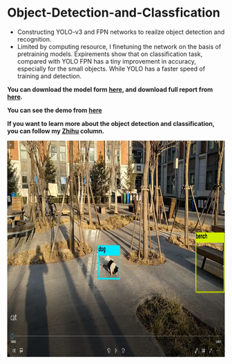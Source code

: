 # Object-Detection-and-Classfication

- Constructing YOLO-v3 and FPN networks to reailze object detection and recognition.
- Limited by computing resource, I finetuning the network on the basis of pretraining models. Expirements show that on classification task, compared with YOLO FPN has a tiny improvement in accuracy, especially for the small objects. While YOLO has a faster speed of training and detection.

**You can download the model form [here](https://pan.baidu.com/s/1MTfaWwfUWpCt4p0A7IMxBw), and download full report from [here](https://github.com/PrideLee/Object-Detection-and-Classfication/blob/master/FPN_git.pdf).**

**You can see the demo from [here](https://github.com/PrideLee/Object-Detection-and-Classfication/blob/master/cat.mp4)**

**If you want to learn more about the object detection and classification, you can follow my [Zhihu](https://zhuanlan.zhihu.com/c_1040305535475789824) column.**

<div align=center><img width="800" height="500" src="https://github.com/PrideLee/Object-Detection-and-Classfication/blob/master/demo.png"/></div>



